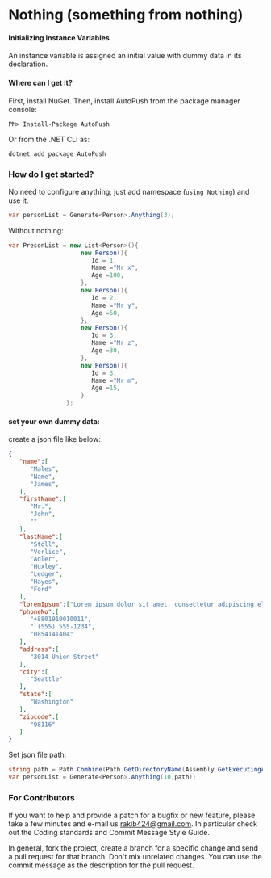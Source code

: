 # Nothing (something from nothing)

#### Initializing Instance Variables
An instance variable is assigned an initial value with dummy data in its declaration.

#### Where can I get it?<br>
First, install NuGet. Then, install AutoPush from the package manager console:
```    
PM> Install-Package AutoPush
```
Or from the .NET CLI as:
```
dotnet add package AutoPush 
```
### How do I get started?
No need to configure anything, just add namespace (```using Nothing```) and use it.
```c#
var personList = Generate<Person>.Anything(3);
```

Without nothing: 
```c#
var PresonList = new List<Person>(){
                    new Person(){
                       Id = 1,
                       Name ="Mr x",
                       Age =100,
                    },
                    new Person(){
                       Id = 2,
                       Name ="Mr y",
                       Age =50,
                    },
                    new Person(){
                       Id = 3,
                       Name ="Mr z",
                       Age =30,
                    },
                    new Person(){
                       Id = 3,
                       Name ="Mr m",
                       Age =15,
                    }
                };

```
#### set your own dummy data:
create a json file like below:
```json
{
   "name":[
      "Males",
      "Name",
      "James",
   ],
   "firstName":[
      "Mr.",
      "John",
      ""
   ],
   "lastName":[
      "Stoll",
      "Verlice",
      "Adler",
      "Huxley",
      "Ledger",
      "Hayes",
      "Ford"
   ],
   "loremIpsum":["Lorem ipsum dolor sit amet, consectetur adipiscing elit, sed do eiusmod tempor incididunt ut labore et dolore magna aliqua. Ut enim ad minim veniam, quis nostrud exercitation ullamco laboris nisi ut aliquip ex ea commodo consequat. Duis aute irure dolor in reprehenderit in voluptate velit esse cillum dolore eu fugiat nulla pariatur. Excepteur sint occaecat cupiitemt non proident, sunt in culpa qui officia deserunt mollit anim id est laborum"],
   "phoneNo":[
      "+8801910010011",
      " (555) 555-1234",
      "0854141404"
   ],
   "address":[
      "3014 Union Street"
   ],
   "city":[
      "Seattle"
   ],
   "state":[
      "Washington"
   ],
   "zipcode":[
      "98116"
   ]
}
```
Set json file path:
```c#
string path = Path.Combine(Path.GetDirectoryName(Assembly.GetExecutingAssembly().Location), @"data\seed.txt");
var personList = Generate<Person>.Anything(10,path);
```

 
### For Contributors
If you want to help and provide a patch for a bugfix or new feature, please take a few minutes and e-mail us rakib424@gmail.com. In particular check out the Coding standards and Commit Message Style Guide.

In general, fork the project, create a branch for a specific change and send a pull request for that branch. Don't mix unrelated changes. You can use the commit message as the description for the pull request.
